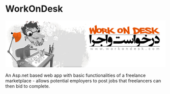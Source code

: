 # WorkOnDesk

![alt text](https://github.com/mehhran/WorkOnDesk/blob/master/pics/topbanner.jpg)

An Asp.net based web app with basic functionalities of a freelance marketplace - allows potential employers to post jobs that freelancers can then bid to complete.
